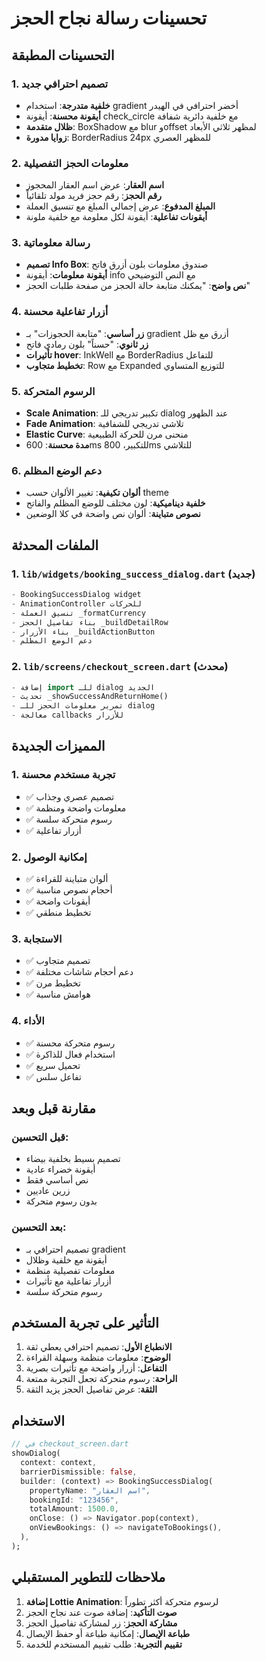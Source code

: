 # تحسينات رسالة نجاح الحجز

## التحسينات المطبقة

### 1. تصميم احترافي جديد
- **خلفية متدرجة**: استخدام gradient أخضر احترافي في الهيدر
- **أيقونة محسنة**: أيقونة check_circle مع خلفية دائرية شفافة
- **ظلال متقدمة**: BoxShadow مع blur وoffset لمظهر ثلاثي الأبعاد
- **زوايا مدورة**: BorderRadius 24px للمظهر العصري

### 2. معلومات الحجز التفصيلية
- **اسم العقار**: عرض اسم العقار المحجوز
- **رقم الحجز**: رقم حجز فريد مولد تلقائياً
- **المبلغ المدفوع**: عرض إجمالي المبلغ مع تنسيق العملة
- **أيقونات تفاعلية**: أيقونة لكل معلومة مع خلفية ملونة

### 3. رسالة معلوماتية
- **تصميم Info Box**: صندوق معلومات بلون أزرق فاتح
- **أيقونة معلومات**: أيقونة info مع النص التوضيحي
- **نص واضح**: "يمكنك متابعة حالة الحجز من صفحة طلبات الحجز"

### 4. أزرار تفاعلية محسنة
- **زر أساسي**: "متابعة الحجوزات" بـ gradient أزرق مع ظل
- **زر ثانوي**: "حسناً" بلون رمادي فاتح
- **تأثيرات hover**: InkWell مع BorderRadius للتفاعل
- **تخطيط متجاوب**: Row مع Expanded للتوزيع المتساوي

### 5. الرسوم المتحركة
- **Scale Animation**: تكبير تدريجي للـ dialog عند الظهور
- **Fade Animation**: تلاشي تدريجي للشفافية
- **Elastic Curve**: منحنى مرن للحركة الطبيعية
- **مدة محسنة**: 600ms للتكبير، 800ms للتلاشي

### 6. دعم الوضع المظلم
- **ألوان تكيفية**: تغيير الألوان حسب theme
- **خلفية ديناميكية**: لون مختلف للوضع المظلم والفاتح
- **نصوص متباينة**: ألوان نص واضحة في كلا الوضعين

## الملفات المحدثة

### 1. `lib/widgets/booking_success_dialog.dart` (جديد)
```dart
- BookingSuccessDialog widget
- AnimationController للحركات
- تنسيق العملة _formatCurrency
- بناء تفاصيل الحجز _buildDetailRow
- بناء الأزرار _buildActionButton
- دعم الوضع المظلم
```

### 2. `lib/screens/checkout_screen.dart` (محدث)
```dart
- إضافة import للـ dialog الجديد
- تحديث _showSuccessAndReturnHome()
- تمرير معلومات الحجز للـ dialog
- معالجة callbacks للأزرار
```

## المميزات الجديدة

### 1. تجربة مستخدم محسنة
- ✅ تصميم عصري وجذاب
- ✅ معلومات واضحة ومنظمة
- ✅ رسوم متحركة سلسة
- ✅ أزرار تفاعلية

### 2. إمكانية الوصول
- ✅ ألوان متباينة للقراءة
- ✅ أحجام نصوص مناسبة
- ✅ أيقونات واضحة
- ✅ تخطيط منطقي

### 3. الاستجابة
- ✅ تصميم متجاوب
- ✅ دعم أحجام شاشات مختلفة
- ✅ تخطيط مرن
- ✅ هوامش مناسبة

### 4. الأداء
- ✅ رسوم متحركة محسنة
- ✅ استخدام فعال للذاكرة
- ✅ تحميل سريع
- ✅ تفاعل سلس

## مقارنة قبل وبعد

### قبل التحسين:
- تصميم بسيط بخلفية بيضاء
- أيقونة خضراء عادية
- نص أساسي فقط
- زرين عاديين
- بدون رسوم متحركة

### بعد التحسين:
- تصميم احترافي بـ gradient
- أيقونة مع خلفية وظلال
- معلومات تفصيلية منظمة
- أزرار تفاعلية مع تأثيرات
- رسوم متحركة سلسة

## التأثير على تجربة المستخدم

1. **الانطباع الأول**: تصميم احترافي يعطي ثقة
2. **الوضوح**: معلومات منظمة وسهلة القراءة
3. **التفاعل**: أزرار واضحة مع تأثيرات بصرية
4. **الراحة**: رسوم متحركة تجعل التجربة ممتعة
5. **الثقة**: عرض تفاصيل الحجز يزيد الثقة

## الاستخدام

```dart
// في checkout_screen.dart
showDialog(
  context: context,
  barrierDismissible: false,
  builder: (context) => BookingSuccessDialog(
    propertyName: "اسم العقار",
    bookingId: "123456",
    totalAmount: 1500.0,
    onClose: () => Navigator.pop(context),
    onViewBookings: () => navigateToBookings(),
  ),
);
```

## ملاحظات للتطوير المستقبلي

1. **إضافة Lottie Animation**: لرسوم متحركة أكثر تطوراً
2. **صوت التأكيد**: إضافة صوت عند نجاح الحجز
3. **مشاركة الحجز**: زر لمشاركة تفاصيل الحجز
4. **طباعة الإيصال**: إمكانية طباعة أو حفظ الإيصال
5. **تقييم التجربة**: طلب تقييم المستخدم للخدمة

